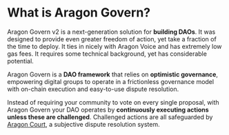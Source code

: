 # What is Aragon Govern?

Aragon Govern v2 is a next-generation solution for **building DAOs**. It was designed to provide even greater freedom of action, yet take a fraction of the time to deploy. It ties in nicely with Aragon Voice and has extremely low gas fees. It requires some technical background, yet has considerable potential.&#x20;

Aragon Govern is a **DAO framework** that relies on **optimistic governance**, empowering digital groups to operate in a frictionless governance model with on-chain execution and easy-to-use dispute resolution.

Instead of requiring your community to vote on every single proposal, with Aragon Govern your DAO operates by **continuously executing actions unless these are challenged**. Challenged actions are all safeguarded by [Aragon Court](../aragon-court/), a subjective dispute resolution system.
